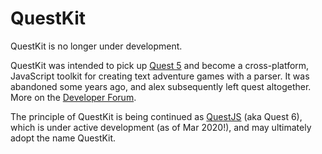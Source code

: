QuestKit
========

QuestKit is no longer under development.

QuestKit was intended to pick up [Quest 5](https://github.com/textadventures/quest) and become a cross-platform, JavaScript toolkit for creating text adventure games with a parser. It was abandoned some years ago, and alex subsequently left quest altogether. More on the [Developer Forum](http://forum.textadventures.co.uk/viewforum.php?f=15).

The principle of QuestKit is being continued as [QuestJS](https://github.com/ThePix/QuestJS) (aka Quest 6), which is under active development (as of Mar 2020!), and may ultimately adopt the name QuestKit.

